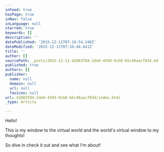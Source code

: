 ```yaml
---
inFeed: true
hasPage: true
inNav: false
inLanguage: null
starred: true
keywords: []
description: ''
datePublished: '2015-12-11T07:16:54.248Z'
dateModified: '2015-12-11T07:16:46.641Z'
title: ''
author: []
sourcePath: _posts/2015-12-11-42883f84-2de8-459d-9cb8-b5c46aacf834.md
published: true
authors: []
publisher:
  name: null
  domain: null
  url: null
  favicon: null
url: 42883f84-2de8-459d-9cb8-b5c46aacf834/index.html
_type: Article

---
```

Hello!

This is my window to the virtual world and the world's virtual window to my thoughts! 

So dive in check it out and see what I'm about!